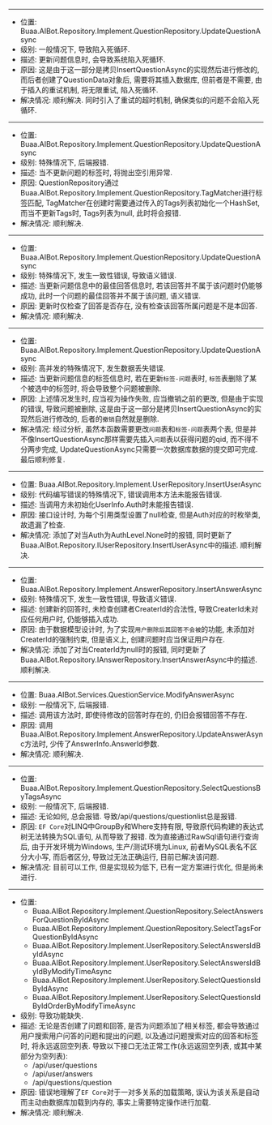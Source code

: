 


---

* 位置: Buaa.AIBot.Repository.Implement.QuestionRepository.UpdateQuestionAsync
* 级别: 一般情况下, 导致陷入死循环.
* 描述: 更新问题信息时, 会导致系统陷入死循环.
* 原因: 这是由于这一部分是拷贝InsertQuestionAsync的实现然后进行修改的, 而后者创建了QuestionData对象后, 需要将其插入数据库, 但前者是不需要, 由于插入的重试机制, 将无限重试, 陷入死循环.
* 解决情况: 顺利解决. 同时引入了重试的超时机制, 确保类似的问题不会陷入死循环.

---

* 位置: Buaa.AIBot.Repository.Implement.QuestionRepository.UpdateQuestionAsync
* 级别: 特殊情况下, 后端报错.
* 描述: 当不更新问题的标签时, 将抛出空引用异常.
* 原因: QuestionRepository通过Buaa.AIBot.Repository.Implement.QuestionRepository.TagMatcher进行标签匹配, TagMatcher在创建时需要通过传入的Tags列表初始化一个HashSet, 而当不更新Tags时, Tags列表为null, 此时将会报错.
* 解决情况: 顺利解决.


---

* 位置: Buaa.AIBot.Repository.Implement.QuestionRepository.UpdateQuestionAsync
* 级别: 特殊情况下, 发生一致性错误, 导致语义错误.
* 描述: 当更新问题信息中的最佳回答信息时, 若该回答并不属于该问题时仍能够成功, 此时一个问题的最佳回答并不属于该问题, 语义错误.
* 原因: 更新时仅检查了回答是否存在, 没有检查该回答所属问题是不是本回答.
* 解决情况: 顺利解决.


---

* 位置: Buaa.AIBot.Repository.Implement.QuestionRepository.UpdateQuestionAsync
* 级别: 高并发的特殊情况下, 发生数据丢失错误.
* 描述: 当更新问题信息的标签信息时, 若在更新`标签-问题`表时, `标签`表删除了某个被选中的标签时, 将会导致整个问题被删除.
* 原因: 上述情况发生时, 应当视为操作失败, 应当撤销之前的更改, 但是由于实现的错误, 导致问题被删除, 这是由于这一部分是拷贝InsertQuestionAsync的实现然后进行修改的, 后者的`撤销`自然就是删除.
* 解决情况: 经过分析, 虽然本函数需要更改`问题`表和`标签-问题`表两个表, 但是并不像InsertQuestionAsync那样需要先插入`问题`表以获得问题的qid, 而不得不分两步完成, UpdateQuestionAsync只需要一次数据库数据的提交即可完成. 最后顺利修复.


---

* 位置: Buaa.AIBot.Repository.Implement.UserRepository.InsertUserAsync
* 级别: 代码编写错误的特殊情况下, 错误调用本方法未能报告错误.
* 描述: 当调用方未初始化UserInfo.Auth时未能报告错误.
* 原因: 接口设计时, 为每个引用类型设置了null检查, 但是Auth对应的时枚举类, 故遗漏了检查.
* 解决情况: 添加了对当Auth为AuthLevel.None时的报错, 同时更新了Buaa.AIBot.Repository.IUserRepository.InsertUserAsync中的描述. 顺利解决.


---

* 位置: Buaa.AIBot.Repository.Implement.AnswerRepository.InsertAnswerAsync
* 级别: 特殊情况下, 发生一致性错误, 导致语义错误.
* 描述: 创建新的回答时, 未检查创建者CreaterId的合法性, 导致CreaterId未对应任何用户时, 仍能够插入成功.
* 原因: 由于数据模型设计时, 为了实现`用户删除后其回答不会被`的功能, 未添加对CreaterId的强制约束, 但是语义上, 创建问题时应当保证用户存在.
* 解决情况: 添加了对当CreaterId为null时的报错, 同时更新了Buaa.AIBot.Repository.IAnswerRepository.InsertAnswerAsync中的描述. 顺利解决.


---

* 位置: Buaa.AIBot.Services.QuestionService.ModifyAnswerAsync
* 级别: 一般情况下, 后端报错.
* 描述: 调用该方法时, 即使待修改的回答时存在的, 仍旧会报错回答不存在.
* 原因: 调用Buaa.AIBot.Repository.Implement.AnswerRepository.UpdateAnswerAsync方法时, 少传了AnswerInfo.AnswerId参数.
* 解决情况: 顺利解决.


---

* 位置: Buaa.AIBot.Repository.Implement.QuestionRepository.SelectQuestionsByTagsAsync
* 级别: 一般情况下, 后端报错.
* 描述: 无论如何, 总会报错. 导致/api/questions/questionlist总是报错.
* 原因: `EF Core`对LINQ中GroupBy和Where支持有限, 导致原代码构建的表达式树无法转换为SQL语句, 从而导致了报错. 改为直接通过RawSql语句进行查询后, 由于开发环境为Windows, 生产/测试环境为Linux, 前者MySQL表名不区分大小写, 而后者区分, 导致过无法正确运行, 目前已解决该问题.
* 解决情况: 目前可以工作, 但是实现较为低下, 已有一定方案进行优化, 但是尚未进行.



---

* 位置: 
  * Buaa.AIBot.Repository.Implement.QuestionRepository.SelectAnswersForQuestionByIdAsync
  * Buaa.AIBot.Repository.Implement.QuestionRepository.SelectTagsForQuestionByIdAsync
  * Buaa.AIBot.Repository.Implement.UserRepository.SelectAnswersIdByIdAsync
  * Buaa.AIBot.Repository.Implement.UserRepository.SelectAnswersIdByIdByModifyTimeAsync
  * Buaa.AIBot.Repository.Implement.UserRepository.SelectQuestionsIdByIdAsync
  * Buaa.AIBot.Repository.Implement.UserRepository.SelectQuestionsIdByIdOrderByModifyTimeAsync
* 级别: 导致功能缺失.
* 描述: 无论是否创建了问题和回答, 是否为问题添加了相关标签, 都会导致通过用户搜索用户问答的问题和提出的问题, 以及通过问题搜索对应的回答和标签时, 将永远返回空列表. 导致以下接口无法正常工作(永远返回空列表, 或其中某部分为空列表):
  * /api/user/questions
  * /api/user/answers
  * /api/questions/question
* 原因: 错误地理解了`EF Core`对于一对多关系的加载策略, 误认为该关系是自动而主动由数据库加载到内存的, 事实上需要特定操作进行加载.
* 解决情况: 顺利解决.